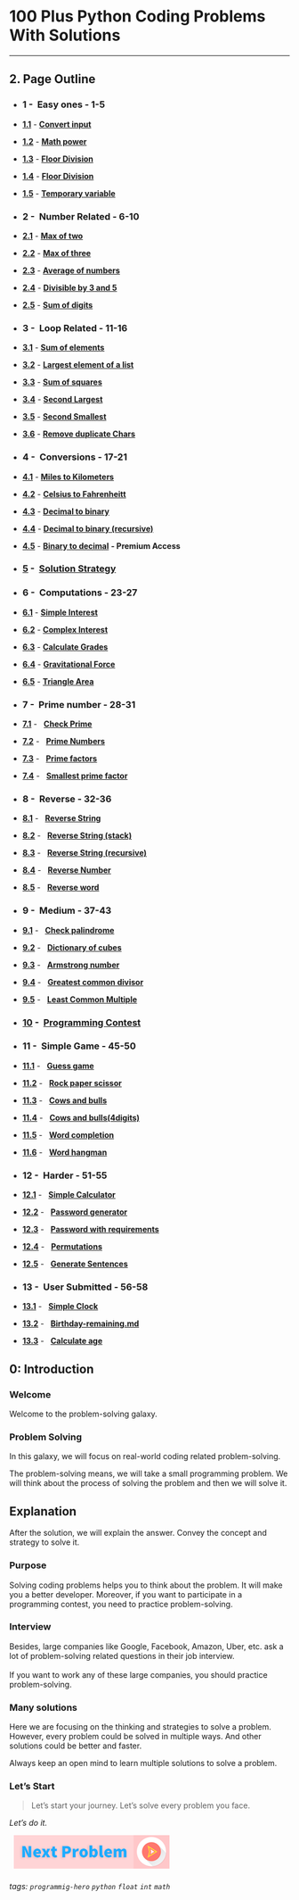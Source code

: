# 100 Plus Python Coding Problems With Solutions
---

## 2. Page Outline

* ### 1 -&nbsp; Easy ones -  1-5
* **[1.1](Easy-ones/User-input-to-Number.md "Convert input")** - **[Convert input](/Easy-ones/User-input-to-Number.md)**
* **[1.2](Easy-ones/Math-Power.md "Math power")** - **[Math power](/Easy-ones/Math-Power.md)**
* **[1.3](Easy-ones/Math-Power.md "Floor Division")** - **[Floor Division](/Easy-ones/Random-Number.md)**
* **[1.4](/Easy-ones/Floor-Division.md "Floor Division")** - **[Floor Division](/Easy-ones/Floor-Division.md)**
* **[1.5](Easy-ones/Temporary-variable.md "Temporary variable")** - **[Temporary variable](/Easy-ones/Temporary-variable.md)** 


* ### 2 -&nbsp; Number Related - 6-10
* **[2.1](Number-Relate "Max of two")** - **[Max of two](/Number-Relate)**
* **[2.2](Number-Related/Math-Power.md "Max of three")** - **[Max of three](/Number-Related/User-input-to-Number.md)**
* **[2.3](Number-Related/Math-Power.md "Average of numbers")** - **[Average of numbers](/Number-Related/Math-Power.md)**
* **[2.4](Number-Related/Divisible-by-3-and-5.md "Divisible by 3 and 5")** - **[Divisible by 3 and 5](/Number-Related/Divisible-by-3-and-5.md)**
* **[2.5](Number-Related/Sum-of-digits.md "Sum of digits")** - **[Sum of digits](Loop-Related/Sum-of-digits.md)**


* ### 3 -&nbsp; Loop Related - 11-16
* **[3.1](Loop-Related/Coin-sum.md "Sum of elements")** - **[Sum of elements](Loop-Related/Coin-sum.md)**
* **[3.2](Loop-Related/Largest-element-of-a-list.md "Largest element of a list")** - **[Largest element of a list](Loop-Related/Largest-element-of-a-list.md)**
* **[3.3](Loop-Related/Sum-of-squares.md "Sum of squares")** - **[Sum of squares](Loop-Related/Sum-of-squares.md)**
* **[3.4](Loop-Related/Second-Largest.md "Second Largest")** - **[Second Largest](Loop-Related/Second-Largest.md)**
* **[3.5](Loop-Related/Second-smallest.md "Second Smallest")** - **[Second Smallest](Loop-Related/Second-smallest.md)**
* **[3.6](Loop-Related/Remove-duplicate-Chars.md "Remove duplicate Chars")** - **[Remove duplicate Chars](Loop-Related/Remove-duplicate-Chars.md)**


* ### 4 -&nbsp; Conversions - 17-21
* **[4.1](Conversions/Celsius-to-Fahrenheit.md "Miles to Kilometers")** - **[Miles to Kilometers](Conversions/Celsius-to-Fahrenheit.md)**
* **[4.2](Conversions/Decimal-to-binary.md "Celsius to Fahrenheit")** - **[Celsius to Fahrenheitt](Conversions/Decimal-to-binary.md)**
* **[4.3](Conversions/Decimal-to-binary-recursive.md "Decimal to binary")** - **[Decimal to binary](Conversions/Decimal-to-binary-recursive.md)**
* **[4.4](Conversions/Decimal-to-binary-recursive.md "Decimal to binary (recursive)")** - **[Decimal to binary (recursive)](Conversions/Decimal-to-binary-recursive.md)**
* **[4.5](https://play.google.com/store/apps/details?id=com.learnprogramming.codecamp "Binary to decimal")** - **[Binary to decimal](premium)** **- Premium Access**

* ### [5](Solution-Strategy.md "Solution Strategy") -&nbsp; [Solution Strategy](Solution-Strategy.md) 
  
* ### 6 -&nbsp; Computations - 23-27

* **[6.1](Computations/Simple-Interest.md "Simple Interest")** - **[Simple Interest](Computations/Simple-Interest.md)**
* **[6.2](Computations/Complex-Interest.md "Complex Interest")** - **[Complex Interest](Computations/Complex-Interest.md)**
* **[6.3](Computations/Calculate-Grades.md "Calculate Grades)")** - **[Calculate Grades](Computations/Calculate-Grades.md)**
* **[6.4](Computations/Gravitational-Force.md "Gravitational Force)")** - **[Gravitational Force](Computations/Gravitational-Force.md)**
* **[6.5](Computations/Triangle-Area.md "Triangle Area)")** - **[Triangle Area](Computations/Triangle-Area.md)**

* ### 7 -&nbsp; Prime number - 28-31

* **[7.1](Prime-number/Check-Prime.md "Check Prime")** - &nbsp; **[Check Prime](Solution-Strategy.md)** 
* **[7.2](Prime-number/Prime-Numbers.md "Prime Numbers")** - &nbsp; **[Prime Numbers](Prime-number/Prime-Numbers.md)** 
* **[7.3](Prime-number/Prime-factors.md "Prime factors")** - &nbsp; **[Prime factors](Prime-number/Prime-factors.md)** 
* **[7.4](Prime-number/Smallest-prime-factor.md "Smallest prime factor")** - &nbsp; **[Smallest prime factor](Prime-number/Smallest-prime-factor.md)** 

* ### 8 -&nbsp; Reverse - 32-36

* **[8.1](Reverse/Reverse-String.md "Reverse String")** - &nbsp; **[Reverse String](Reverse/Reverse-String.md)** 
* **[8.2](Reverse/Reverse-String-(stack).md "Reverse String (stack)")** - &nbsp; **[Reverse String (stack)](Reverse/Reverse-String-(stack).md)** 
* **[8.3](Reverse/Reverse-String-(recursive).md "Reverse String (recursive)")** - &nbsp; **[Reverse String (recursive)](Reverse/Reverse-String-(recursive).md)** 
* **[8.4](Reverse/Reverse-Number.md "Reverse Number")** - &nbsp; **[Reverse Number](Reverse/Reverse-Number.md)** 
* **[8.5](Reverse/Reverse-word.md "Reverse word")** - &nbsp; **[Reverse word](Reverse/Reverse-word.md)** 

* ### 9 -&nbsp; Medium - 37-43

* **[9.1](Medium/Check-palindrome.md "Check palindrome")** - &nbsp; **[Check palindrome](Medium/Check-palindrome.md)** 
* **[9.2](Medium/Dictionary-of-cubes.md "Dictionary of cubes")** - &nbsp; **[Dictionary of cubes](Medium/Dictionary-of-cubes.md)** 
* **[9.3](Medium/Armstrong-number.md "Armstrong number")** - &nbsp; **[Armstrong number](Medium/Armstrong-number.md)** 
* **[9.4](Medium/Greatest-common-divisor.md "Greatest common divisor")** - &nbsp; **[Greatest common divisor](Medium/Greatest-common-divisor.md)** 
* **[9.5](Medium/Least-Common-Multiple.md "Least Common Multiple")** - &nbsp; **[Least Common Multiple](Medium/Least-Common-Multiple.md)** 

* ### [10](Programming-Contest.md "Programming Contest") -&nbsp; [Programming Contest](Programming-Contest.md) 

* ### 11 -&nbsp; Simple Game - 45-50

* **[11.1](Simple-Game/Guess-game.md "Guess game")** - &nbsp; **[Guess game](Simple-Game/Guess-game.md)** 
* **[11.2](Simple-Game/Rock-paper-scissor.md "Rock paper scissor")** - &nbsp; **[Rock paper scissor](Simple-Game/Rock-paper-scissor.md)** 
* **[11.3](Simple-Game/Cows-and-bulls.md "Cows and bulls")** - &nbsp; **[Cows and bulls](Simple-Game/Cows-and-bulls.md)** 
* **[11.4](Simple-Game/Cows-and-bulls(4digits).md "Cows and bulls(4digits)")** - &nbsp; **[Cows and bulls(4digits)](Simple-Game/Cows-and-bulls(4digits).md)** 
* **[11.5](Simple-Game/Word-completion.md "Word completion")** - &nbsp; **[Word completion](Simple-Game/Word-completion.md)** 
* **[11.6](Simple-Game/Word-hangman.md "Word hangman")** - &nbsp; **[Word hangman](Simple-Game/Word-hangman.md)** 

* ### 12 -&nbsp; Harder - 51-55

* **[12.1](Harder/Simple-Calculator.md "Simple Calculator")** - &nbsp; **[Simple Calculator](Harder/Simple-Calculator.md)** 
* **[12.2](Harder/Password-generator.md "Password generator")** - &nbsp; **[Password generator](Harder/Password-generator.md)** 
* **[12.3](Harder/Password-with-requirements.md "Password with requirements")** - &nbsp; **[Password with requirements](Harder/Password-with-requirements.md)** 
* **[12.4](Harder/Permutations.md "Permutations")** - &nbsp; **[Permutations](Harder/Permutations.md)** 
* **[12.5](Harder/Simple-Calculator.md "Generate Sentences")** - &nbsp; **[Generate Sentences](Harder/Simple-Calculator.md)** 


* ### 13 -&nbsp; User Submitted - 56-58

* **[13.1](User-Submitted/Simple-Clock.md "Simple Digital Clock")** - &nbsp; **[Simple Clock](User-Submitted/Simple-Clock.md)** 
* **[13.2](User-Submitted/Birthday-remaining.md "Birthday-remaining.md")** - &nbsp; **[Birthday-remaining.md](User-Submitted/Birthday-remaining.md)** 
* **[13.3](User-Submitted/Calculate-age.md "Calculate age")** - &nbsp; **[Calculate age](User-Submitted/Calculate-age.md)** 


## 0: Introduction

### Welcome
Welcome to the problem-solving galaxy. 

### Problem Solving
In this galaxy, we will focus on real-world coding related problem-solving. 

The problem-solving means, we will take a small programming problem. We will think about the process of solving the problem and then we will solve it. 

## Explanation
After the solution, we will explain the answer. Convey the concept and strategy to solve it. 

### Purpose
Solving coding problems helps you to think about the problem. It will make you a better developer. Moreover, if you want to participate in a programming contest, you need to practice problem-solving. 

### Interview
Besides, large companies like Google, Facebook, Amazon, Uber, etc. ask a lot of problem-solving related questions in their job interview.<br><br>If you want to work any of these large companies, you should practice problem-solving.


### Many solutions
Here we are focusing on the thinking and strategies to solve a problem. However, every problem could be solved in multiple ways. And other solutions could be better and faster. 

Always keep an open mind to learn multiple solutions to solve a problem.

### Let’s Start
> Let’s start your journey. Let’s solve every problem you face. 

*Let’s do it.*

&nbsp;
[![Next Page](assets/next-button.png)](Math-Power.md)
&nbsp;

###### tags: `programmig-hero` `python` `float` `int` `math`
